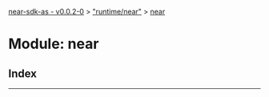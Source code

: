 [near-sdk-as - v0.0.2-0](../README.md) > ["runtime/near"](../modules/_runtime_near_.md) > [near](../modules/_runtime_near_.near.md)

# Module: near

## Index

---

